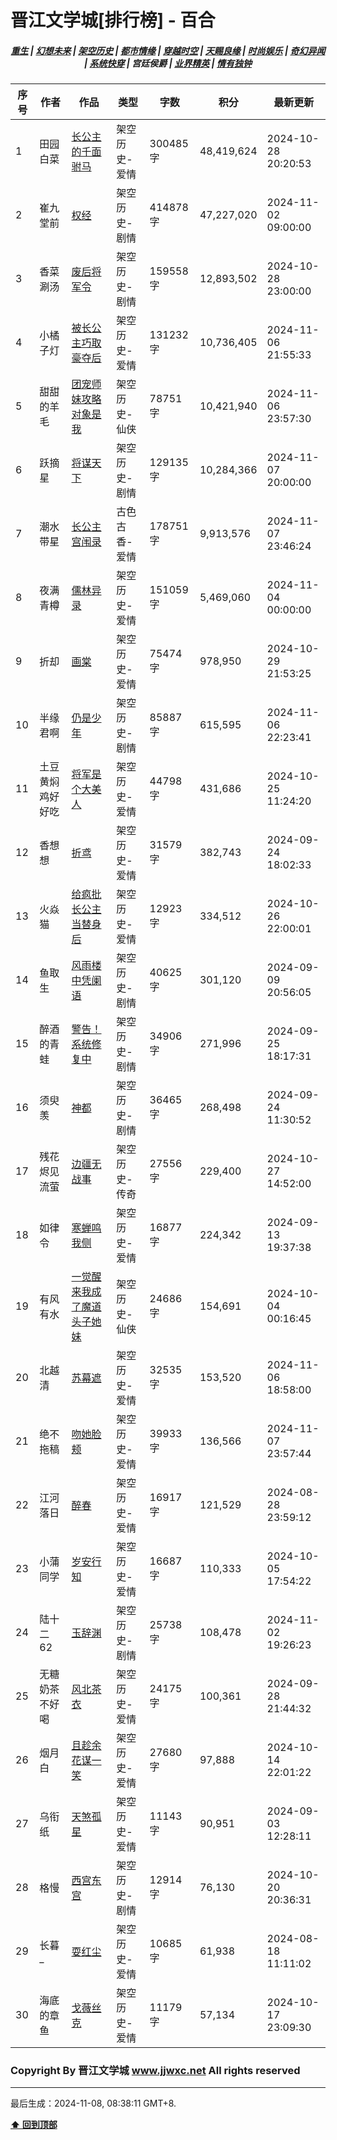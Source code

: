 # 晋江文学城[排行榜] - 百合

<h5 align="center">
	<a href="https://github.com/dev-chenxing/jjwxc-charts/blob/main/重生.md">重生</a> |
	<a href="https://github.com/dev-chenxing/jjwxc-charts/blob/main/幻想未来.md">幻想未来</a> |
	<a href="https://github.com/dev-chenxing/jjwxc-charts/blob/main/架空历史.md">架空历史</a> |
	<a href="https://github.com/dev-chenxing/jjwxc-charts/blob/main/都市情缘.md">都市情缘</a> |
	<a href="https://github.com/dev-chenxing/jjwxc-charts/blob/main/README.md">穿越时空</a> |
	<a href="https://github.com/dev-chenxing/jjwxc-charts/blob/main/天赐良缘.md">天赐良缘</a> |
	<a href="https://github.com/dev-chenxing/jjwxc-charts/blob/main/时尚娱乐.md">时尚娱乐</a> |
	<a href="https://github.com/dev-chenxing/jjwxc-charts/blob/main/奇幻异闻.md">奇幻异闻</a> |
	<a href="https://github.com/dev-chenxing/jjwxc-charts/blob/main/系统快穿.md">系统快穿</a> |
	<b>宫廷侯爵</b> |
	<a href="https://github.com/dev-chenxing/jjwxc-charts/blob/main/业界精英.md">业界精英</a> |
	<a href="https://github.com/dev-chenxing/jjwxc-charts/blob/main/情有独钟.md">情有独钟</a>
</h5>

| 序号 | 作者 | 作品 | 类型 | 字数 | 积分 | 最新更新 | 
|-----|------|------|-----|------|------|---------|
| 1 | 田园白菜 | [长公主的千面驸马](https://www.jjwxc.net/onebook.php?novelid=8285294) | 架空历史-爱情 | 300485字 | 48,419,624 | 2024-10-28 20:20:53 | 
| 2 | 崔九堂前 | [权经](https://www.jjwxc.net/onebook.php?novelid=4142657) | 架空历史-剧情 | 414878字 | 47,227,020 | 2024-11-02 09:00:00 | 
| 3 | 香菜涮汤 | [废后将军令](https://www.jjwxc.net/onebook.php?novelid=6200380) | 架空历史-剧情 | 159558字 | 12,893,502 | 2024-10-28 23:00:00 | 
| 4 | 小橘子灯 | [被长公主巧取豪夺后](https://www.jjwxc.net/onebook.php?novelid=9063041) | 架空历史-爱情 | 131232字 | 10,736,405 | 2024-11-06 21:55:33 | 
| 5 | 甜甜的羊毛 | [团宠师妹攻略对象是我](https://www.jjwxc.net/onebook.php?novelid=8888226) | 架空历史-仙侠 | 78751字 | 10,421,940 | 2024-11-06 23:57:30 | 
| 6 | 跃摘星 | [将谋天下](https://www.jjwxc.net/onebook.php?novelid=9155549) | 架空历史-剧情 | 129135字 | 10,284,366 | 2024-11-07 20:00:00 | 
| 7 | 潮水带星 | [长公主宫闱录](https://www.jjwxc.net/onebook.php?novelid=9152946) | 古色古香-爱情 | 178751字 | 9,913,576 | 2024-11-07 23:46:24 | 
| 8 | 夜满青樽 | [儒林异录](https://www.jjwxc.net/onebook.php?novelid=8004028) | 架空历史-爱情 | 151059字 | 5,469,060 | 2024-11-04 00:00:00 | 
| 9 | 折却 | [画棠](https://www.jjwxc.net/onebook.php?novelid=9019303) | 架空历史-爱情 | 75474字 | 978,950 | 2024-10-29 21:53:25 | 
| 10 | 半缘君啊 | [仍是少年](https://www.jjwxc.net/onebook.php?novelid=9210885) | 架空历史-剧情 | 85887字 | 615,595 | 2024-11-06 22:23:41 | 
| 11 | 土豆黄焖鸡好好吃 | [将军是个大美人](https://www.jjwxc.net/onebook.php?novelid=9182590) | 架空历史-爱情 | 44798字 | 431,686 | 2024-10-25 11:24:20 | 
| 12 | 香想想 | [折鸢](https://www.jjwxc.net/onebook.php?novelid=9171691) | 架空历史-爱情 | 31579字 | 382,743 | 2024-09-24 18:02:33 | 
| 13 | 火焱猫 | [给疯批长公主当替身后](https://www.jjwxc.net/onebook.php?novelid=9211702) | 架空历史-爱情 | 12923字 | 334,512 | 2024-10-26 22:00:01 | 
| 14 | 鱼取生 | [风雨楼中凭阑语](https://www.jjwxc.net/onebook.php?novelid=9081459) | 架空历史-剧情 | 40625字 | 301,120 | 2024-09-09 20:56:05 | 
| 15 | 醉酒的青蛙 | [警告！系统修复中](https://www.jjwxc.net/onebook.php?novelid=9117962) | 架空历史-剧情 | 34906字 | 271,996 | 2024-09-25 18:17:31 | 
| 16 | 须臾羡 | [神都](https://www.jjwxc.net/onebook.php?novelid=9079790) | 架空历史-剧情 | 36465字 | 268,498 | 2024-09-24 11:30:52 | 
| 17 | 残花烬见流萤 | [边疆无战事](https://www.jjwxc.net/onebook.php?novelid=9118851) | 架空历史-传奇 | 27556字 | 229,400 | 2024-10-27 14:52:00 | 
| 18 | 如律令 | [寒蝉鸣我侧](https://www.jjwxc.net/onebook.php?novelid=9177364) | 架空历史-爱情 | 16877字 | 224,342 | 2024-09-13 19:37:38 | 
| 19 | 有风有水 | [一觉醒来我成了魔道头子她妹](https://www.jjwxc.net/onebook.php?novelid=9150435) | 架空历史-仙侠 | 24686字 | 154,691 | 2024-10-04 00:16:45 | 
| 20 | 北越清 | [苏幕遮](https://www.jjwxc.net/onebook.php?novelid=9205041) | 架空历史-爱情 | 32535字 | 153,520 | 2024-11-06 18:58:00 | 
| 21 | 绝不拖稿 | [吻她脸颊](https://www.jjwxc.net/onebook.php?novelid=9199166) | 架空历史-爱情 | 39933字 | 136,566 | 2024-11-07 23:57:44 | 
| 22 | 江河落日 | [醉春](https://www.jjwxc.net/onebook.php?novelid=9100388) | 架空历史-爱情 | 16917字 | 121,529 | 2024-08-28 23:59:12 | 
| 23 | 小蒲同学 | [岁安行知](https://www.jjwxc.net/onebook.php?novelid=9158321) | 架空历史-爱情 | 16687字 | 110,333 | 2024-10-05 17:54:22 | 
| 24 | 陆十二62 | [玉辞渊](https://www.jjwxc.net/onebook.php?novelid=9204473) | 架空历史-剧情 | 25738字 | 108,478 | 2024-11-02 19:26:23 | 
| 25 | 无糖奶茶不好喝 | [风北茶衣](https://www.jjwxc.net/onebook.php?novelid=9189824) | 架空历史-爱情 | 24175字 | 100,361 | 2024-09-28 21:44:32 | 
| 26 | 烟月白 | [且趁余花谋一笑](https://www.jjwxc.net/onebook.php?novelid=9208830) | 架空历史-爱情 | 27680字 | 97,888 | 2024-10-14 22:01:22 | 
| 27 | 乌衔纸 | [天煞孤星](https://www.jjwxc.net/onebook.php?novelid=9157667) | 架空历史-爱情 | 11143字 | 90,951 | 2024-09-03 12:28:11 | 
| 28 | 格慢 | [西宫东宫](https://www.jjwxc.net/onebook.php?novelid=9187700) | 架空历史-剧情 | 12914字 | 76,130 | 2024-10-20 20:36:31 | 
| 29 | 长暮_ | [耍红尘](https://www.jjwxc.net/onebook.php?novelid=9087293) | 架空历史-爱情 | 10685字 | 61,938 | 2024-08-18 11:11:02 | 
| 30 | 海底的章鱼 | [戈薇丝克](https://www.jjwxc.net/onebook.php?novelid=9073976) | 架空历史-爱情 | 11179字 | 57,134 | 2024-10-17 23:09:30 | 

### Copyright By 晋江文学城 www.jjwxc.net All rights reserved

---

最后生成：2024-11-08, 08:38:11 GMT+8.

**[⬆ 回到顶部](#晋江文学城排行榜---百合)**

